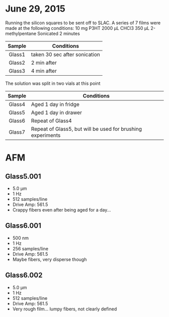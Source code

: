 # June 29, 2015

Running the silicon squares to be sent off to SLAC. A series of 7 films were made at the following conditions:
10 mg P3HT
2000 µL CHCl3
350 µL 2-methylpentane
Sonicated 2 minutes

| Sample | Conditions                    |
|:------:|-------------------------------|
|Glass1  |taken 30 sec after sonication  |
|Glass2  |2 min after |
|Glass3  |4 min after |

The solution was split in two vials at this point

| Sample | Conditions                    |
|:------:|-------------------------------|
|Glass4  |Aged 1 day in fridge  |
|Glass5  |Aged 1 day in drawer  |
|Glass6  |Repeat of Glass4      |
|Glass7  |Repeat of Glass5, but will be used for brushing experiments|

# AFM
## Glass5.001
* 5.0 µm
* 1 Hz
* 512 samples/line
* Drive Amp: 561.5
* Crappy fibers even after being aged for a day...

## Glass6.001
* 500 nm
* 1 Hz
* 256 samples/line
* Drive Amp: 561.5
* Maybe fibers, very disperse though

## Glass6.002
* 5.0 µm
* 1 Hz
* 512 samples/line
* Drive Amp: 561.5
* Very rough film... lumpy fibers, not clearly defined



